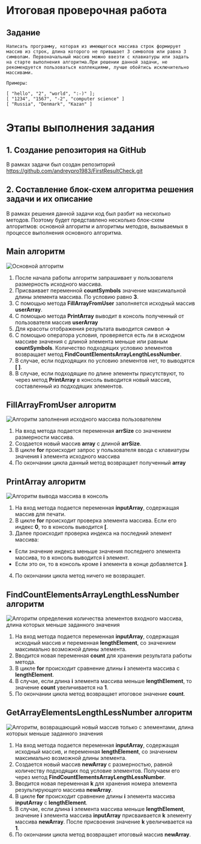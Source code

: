 # Итоговая проверочная работа

## Задание
```
Написать программу, которая из имеющегося массива строк формирует массив из строк, длина которого не привышает 3 символов или равна 3 символам. Первоначальный массив можно ввезти с клавиатуры или задать на старте выполнения алгоритма.При решении данной задачи, не рекомендуется пользоваться коллекциями, лучше обойтись исключительно массивами.

Примеры:

[ "hello", "2", "world", ":-)" ];
[ "1234", "1567", "-2", "computer science" ]
[ "Russia", "Denmark", "Kazan" ]
```

# Этапы выполнения задания

## 1. Создание репозитория на GitHub

В рамках задачи был создан репозиторий https://github.com/andreypro1983/FirstResultCheck.git

## 2. Составление блок-схем алгоритма решения задачи и их описание

В рамках решения данной задачи код был разбит на несколько методов. Поэтому будет представлено несколько блок-схем алгоритмов: основной алгоритм и алгоритмы методов, вызываемых в процессе выполнения основного алгоритма.

## Main алгоритм

![Основной алгоритм](/BlockDiagrams/Main.png)

1. После начала работы алгоритм запрашивает у пользователя размерность исходного массива.
2. Присваивает переменной **countSymbols** значение максимальной длины элемента массива. По условию равно **3**.
3. С помощью метода **FillArrayFromUser** заполняется исходный массив **userArray**.
4. С помощью метода **PrintArray** выводит в консоль полученный от пользователя массив **userArray**
5. Для красоты отображения результата выводится символ **->**
6. С помощью оператора условия, проверяется есть ли в исходном массиве значения с длиной элемента меньше или равным **countSymbols**. Количество подходящих условию элементов возвращает метод **FindCountElementsArrayLengthLessNumber**.
7. В случае, если подходящих по условию элементов нет, то выводятся **[ ]**.
8. В случае, если подходящие по длине элементы присутствуют, то через метод **PrintArray** в консоль выводится новый массив, составленный из подходящих элементов.


## FillArrayFromUser алгоритм

![Алгоритм заполнения исходного массива пользователем](/BlockDiagrams/FillArrayFromUser.png)

1. На вход метода подается переменная **arrSize** со значением размерности массива.
2. Создается новый массив **array** с длиной **arrSize**.
3. В цикле **for** происходит запрос у пользователя ввода с клавиатуры значения **i** элемента исходного массива
4. По окончании цикла данный метод возвращает полученный **array**

## PrintArray алгоритм

![Алгоритм вывода массива в консоль](/BlockDiagrams/PrintArray.png)

1. На вход метода подается переменная **inputArray**, содержащая массив для печати.
2. В цикле **for** происходит проверка элемента массива. Если его индекс **0**, то в консоль выводится **[**.
3. Далее происходит проверка индекса на последний элемент массива:
* Если значение индекса меньше значения последнего элемента массива, то в консоль выводится **i** элемент.
* Если это он, то в консоль кроме **i** элемента в конце добавляется **]**.
4. По окончании цикла метод ничего не возвращает.

## FindCountElementsArrayLengthLessNumber алгоритм 

![Алгоритм определения количества элементов входного массива, длина которых меньше заданного значения](/BlockDiagrams/FindCountElementsArrayLengthLessNumber.png)

1. На вход метода подается переменная **inputArray**, содержащая исходный массив и переменная **lengthElement**,
со значением максимально возможной длины элемента.
2. Вводится новая переменная **count** для хранения результата работы метода.
3. В цикле **for** происходит сравнение длины **i** элемента массива c **lengthElement**.
4. В случае, если длина **i** элемента массива меньше **lengthElement**, то значение **count** увеличивается на **1**.
5. По окончании цикла метод возвращает итоговое значение **count**.

## GetArrayElementsLengthLessNumber алгоритм

![Алгоритм, возвращающий новый массив только с элементами, длина которых меньше заданного значения](/BlockDiagrams/GetArrayElementsLengthLessNumber.png)

1. На вход метода подается переменная **inputArray**, содержащая исходный массив, и переменная **lengthElement**,
со значением максимально возможной длины элемента.
2. Создается новый массив **newArray** с размерностью, равной количеству подходящих под условие элементов. Получаем его через метод **FindCountElementsArrayLengthLessNumber**.
3. Вводится новая переменная **k** для хранения номера элемента результирующего массива **newArray**.
4. В цикле **for** происходит сравнение длины **i** элемента массива **inputArray** c **lengthElement**.
5. В случае, если длина **i** элемента массива меньше **lengthElement**, значение **i** элемента массива **inputArray** присваивается **k** элементу массива **newArray**. После присвоения значение **k** увеличивается на **1**.
6. По окончании цикла метод возвращает итоговый массив  **newArray**.

